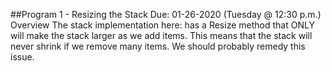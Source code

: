 ##Program 1 - Resizing the Stack
Due: 01-26-2020 (Tuesday @ 12:30 p.m.)
Overview
The stack implementation here: has a Resize method that ONLY will make the stack larger as we add items.
This means that the stack will never shrink if we remove many items.
We should probably remedy this issue.
